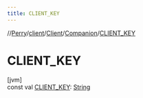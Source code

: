 ```yaml
---
title: CLIENT_KEY
---
```

//[Perry](../../../../index.html)/[client](../../index.html)/[Client](../index.html)/[Companion](index.html)/[CLIENT_KEY](-c-l-i-e-n-t_-k-e-y.html)



# CLIENT_KEY



[jvm]\
const val [CLIENT_KEY](-c-l-i-e-n-t_-k-e-y.html): [String](https://kotlinlang.org/api/latest/jvm/stdlib/kotlin/-string/index.html)




